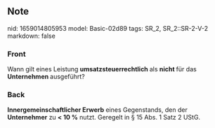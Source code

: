 ## Note
nid: 1659014805953
model: Basic-02d89
tags: SR_2, SR_2::SR-2-V-2
markdown: false

### Front
Wann gilt eines Leistung <b>umsatzsteuerrechtlich </b>als <b>nicht </b>für das <b>Unternehmen </b>ausgeführt?

### Back
<b>Innergemeinschaftlicher Erwerb</b> eines Gegenstands, den der
<b>Unternehmer</b> zu <b>< 10 %</b> nutzt. Geregelt in § 15 Abs.
1 Satz 2 UStG.
